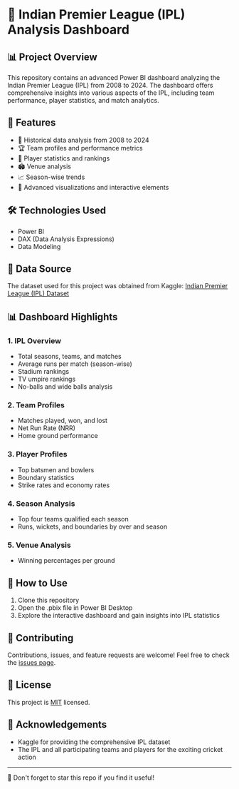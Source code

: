 # 🏏 Indian Premier League (IPL) Analysis Dashboard

## 📊 Project Overview

This repository contains an advanced Power BI dashboard analyzing the Indian Premier League (IPL) from 2008 to 2024. The dashboard offers comprehensive insights into various aspects of the IPL, including team performance, player statistics, and match analytics.

## 🌟 Features

- 📅 Historical data analysis from 2008 to 2024
- 🏆 Team profiles and performance metrics
- 🏅 Player statistics and rankings
- 🏟️ Venue analysis
- 📈 Season-wise trends
- 🎯 Advanced visualizations and interactive elements

## 🛠️ Technologies Used

- Power BI
- DAX (Data Analysis Expressions)
- Data Modeling

## 📂 Data Source

The dataset used for this project was obtained from Kaggle:
[Indian Premier League (IPL) Dataset](https://www.kaggle.com/datasets/rajsengo/indian-premier-league-ipl-all-seasons/data?select=all_season_batting_card.csv)

## 📊 Dashboard Highlights

### 1. IPL Overview
   - Total seasons, teams, and matches
   - Average runs per match (season-wise)
   - Stadium rankings
   - TV umpire rankings
   - No-balls and wide balls analysis

### 2. Team Profiles
   - Matches played, won, and lost
   - Net Run Rate (NRR)
   - Home ground performance

### 3. Player Profiles
   - Top batsmen and bowlers
   - Boundary statistics
   - Strike rates and economy rates

### 4. Season Analysis
   - Top four teams qualified each season
   - Runs, wickets, and boundaries by over and season

### 5. Venue Analysis
   - Winning percentages per ground

## 🚀 How to Use

1. Clone this repository
2. Open the .pbix file in Power BI Desktop
3. Explore the interactive dashboard and gain insights into IPL statistics

## 🤝 Contributing

Contributions, issues, and feature requests are welcome! Feel free to check the [issues page](link-to-your-issues-page).

## 📝 License

This project is [MIT](link-to-your-license-file) licensed.

## 👏 Acknowledgements

- Kaggle for providing the comprehensive IPL dataset
- The IPL and all participating teams and players for the exciting cricket action

---

📌 Don't forget to star this repo if you find it useful!
